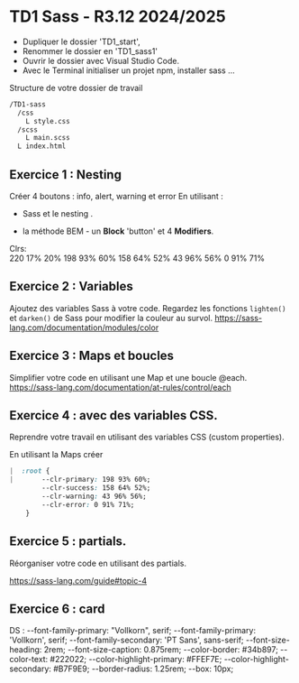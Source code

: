 # TD1 Sass - R3.12 2024/2025

- Dupliquer le dossier 'TD1_start',
- Renommer le dossier en 'TD1_sass1'
- Ouvrir le dossier avec Visual Studio Code.
- Avec le Terminal initialiser un projet npm, installer sass ...

Structure de votre dossier de travail

```bash
/TD1-sass
  /css
    L style.css
  /scss
    L main.scss
  L index.html
```

## Exercice 1 : Nesting

Créer 4 boutons : info, alert, warning et error
En utilisant :

- Sass et le nesting .

* la méthode BEM - un **Block** 'button' et 4 **Modifiers**.

Clrs:  
220 17% 20%
198 93% 60%
158 64% 52%
43 96% 56%
0 91% 71%

## Exercice 2 : Variables

Ajoutez des variables Sass à votre code.
Regardez les fonctions `lighten()` et `darken()` de Sass pour modifier la couleur au survol.
https://sass-lang.com/documentation/modules/color

## Exercice 3 : Maps et boucles

Simplifier votre code en utilisant une Map et une boucle @each.
https://sass-lang.com/documentation/at-rules/control/each

## Exercice 4 : avec des variables CSS.

Reprendre votre travail en utilisant des variables CSS (custom properties).

En utilisant la Maps créer

```css
|  :root {
|       --clr-primary: 198 93% 60%;
        --clr-success: 158 64% 52%;
        --clr-warning: 43 96% 56%;
        --clr-error: 0 91% 71%;
    }
```

## Exercice 5 : partials.

Réorganiser votre code en utilisant des partials.

https://sass-lang.com/guide#topic-4

## Exercice 6 : card

DS :
--font-family-primary: "Vollkorn", serif;
--font-family-primary: 'Vollkorn', serif;
--font-family-secondary: 'PT Sans', sans-serif;
--font-size-heading: 2rem;
--font-size-caption: 0.875rem;
--color-border: #34b897;
--color-text: #222022;
--color-highlight-primary: #FFEF7E;
--color-highlight-secondary: #B7F9E9;
--border-radius: 1.25rem;
--box: 10px;
